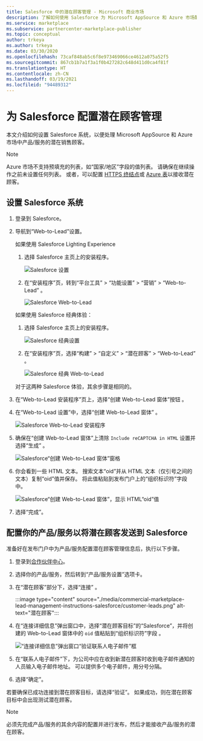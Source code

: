 ```yaml
---
title: Salesforce 中的潜在顾客管理 - Microsoft 商业市场
description: 了解如何使用 Salesforce 为 Microsoft AppSource 和 Azure 市场配置潜在顾客
ms.service: marketplace
ms.subservice: partnercenter-marketplace-publisher
ms.topic: conceptual
author: trkeya
ms.author: trkeya
ms.date: 03/30/2020
ms.openlocfilehash: 73caf848ab5c6f8e973469066ce4612a075a52f5
ms.sourcegitcommit: 867cb1b7a1f3a1f0b427282c648d411d0ca4f81f
ms.translationtype: HT
ms.contentlocale: zh-CN
ms.lasthandoff: 03/19/2021
ms.locfileid: "94489312"
---
```

# <a name="configure-lead-management-for-salesforce"></a>为 Salesforce 配置潜在顾客管理

本文介绍如何设置 Salesforce 系统，以便处理 Microsoft AppSource 和 Azure 市场中产品/服务的潜在销售顾客。

> [!NOTE]
> Azure 市场不支持预填充的列表，如“国家/地区”字段的值列表。 请确保在继续操作之前未设置任何列表。 或者，可以配置 [HTTPS 终结点](./commercial-marketplace-lead-management-instructions-https.md)或 [Azure 表](./commercial-marketplace-lead-management-instructions-azure-table.md)以接收潜在顾客。

## <a name="set-up-your-salesforce-system"></a>设置 Salesforce 系统

1. 登录到 Salesforce。
1. 导航到“Web-to-Lead”设置。 
    
    如果使用 Salesforce Lighting Experience
    1. 选择 Salesforce 主页上的安装程序。

       ![Salesforce 设置](./media/commercial-marketplace-lead-management-instructions-salesforce/salesforce-1.png)

    1. 在“安装程序”页，转到“平台工具” > “功能设置” > “营销” > “Web-to-Lead”    。

        ![Salesforce Web-to-Lead](./media/commercial-marketplace-lead-management-instructions-salesforce/salesforce-2.png)

    如果使用 Salesforce 经典体验：

    1. 选择 Salesforce 主页上的安装程序。

       ![Salesforce 经典设置](./media/commercial-marketplace-lead-management-instructions-salesforce/salesforce-classic-setup.png)

    1. 在“安装程序”页，选择“构建” > “自定义” > “潜在顾客” > “Web-to-Lead”    。

        ![Salesforce 经典 Web-to-Lead](./media/commercial-marketplace-lead-management-instructions-salesforce/salesforce-classic-web-to-lead.png)

   对于这两种 Salesforce 体验，其余步骤是相同的。

1. 在“Web-to-Lead 安装程序”页上，选择“创建 Web-to-Lead 窗体”按钮 。
1. 在“Web-to-Lead 设置”中，选择“创建 Web-to-Lead 窗体” 。

    ![Salesforce Web-to-Lead 安装程序](./media/commercial-marketplace-lead-management-instructions-salesforce/salesforce-3.png)

1. 确保在“创建 Web-to-Lead 窗体”上清除 `Include reCAPTCHA in HTML` 设置并选择“生成” 。

    ![Salesforce“创建 Web-to-Lead 窗体”窗格](./media/commercial-marketplace-lead-management-instructions-salesforce/salesforce-4.png)

1. 你会看到一些 HTML 文本。 搜索文本“oid”并从 HTML 文本（仅引号之间的文本）复制“oid”值并保存。 将此值粘贴到发布门户上的“组织标识符”字段中。

    ![Salesforce“创建 Web-to-Lead 窗体”，显示 HTML“oid”值](./media/commercial-marketplace-lead-management-instructions-salesforce/salesforce-5.png)

1. 选择“完成”。

## <a name="configure-your-offer-to-send-leads-to-salesforce"></a>配置你的产品/服务以将潜在顾客发送到 Salesforce

准备好在发布门户中为产品/服务配置潜在顾客管理信息后，执行以下步骤。

1. 登录到[合作伙伴中心](https://partner.microsoft.com/dashboard/home)。

1. 选择你的产品/服务，然后转到“产品/服务设置”选项卡。

1. 在“潜在顾客”部分下，选择“连接” 。

    :::image type="content" source="./media/commercial-marketplace-lead-management-instructions-salesforce/customer-leads.png" alt-text="潜在顾客":::

1. 在“连接详细信息”弹出窗口中，选择“潜在顾客目标”的“Salesforce”，并将创建的 Web-to-Lead 窗体中的 `oid` 值粘贴到“组织标识符”字段  。

    ![“连接详细信息”弹出窗口“验证联系人电子邮件”框](./media/commercial-marketplace-lead-management-instructions-salesforce/salesforce-connection-details.png)

1. 在“联系人电子邮件”下，为公司中应在收到新潜在顾客时收到电子邮件通知的人员输入电子邮件地址。 可以提供多个电子邮件，用分号分隔。

1. 选择“确定”。

若要确保已成功连接到潜在顾客目标，请选择“验证”。 如果成功，则在潜在顾客目标中会出现测试潜在顾客。

>[!NOTE]
>必须先完成产品/服务的其余内容的配置并进行发布，然后才能接收产品/服务的潜在顾客。

